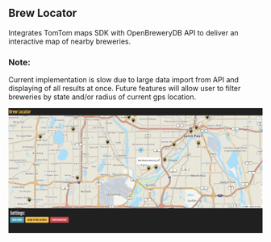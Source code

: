 ## Brew Locator

Integrates TomTom maps SDK with OpenBreweryDB API to deliver an interactive map of nearby breweries.

### Note:
Current implementation is slow due to large data import from API and displaying of all results at once. Future features will allow user to filter breweries by state and/or radius of current gps location.

![app screenshot](app_screenshot_brew_locator.png)